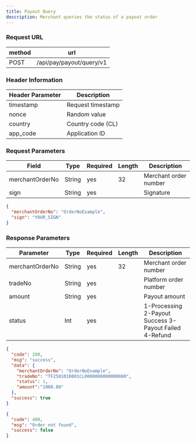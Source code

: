 ```yaml
---
title: Payout Query
description: Merchant queries the status of a payout order
---
```


### Request URL

| method | url                      |
| ------ | ------------------------ |
| POST   | /api/pay/payout/query/v1 |

### Header Information

| Header Parameter | Description       |
| --------------- |-------------------|
| timestamp      | Request timestamp |
| nonce          | Random value      |
| country        | Country code (CL) |
| app_code       | Application ID    |

### Request Parameters

| Field           | Type   | Required | Length | Description           |
| --------------- | ------ | -------- | ------ | --------------------- |
| merchantOrderNo | String | yes      | 32     | Merchant order number |
| sign           | String | yes      |        | Signature            |

```json title="Request Example"
{
  "merchantOrderNo": "OrderNoExample",
  "sign": "YOUR_SIGN"
}
```

### Response Parameters

| Parameter          | Type    | Required | Length | Description                                                       |
| ----------------- | ------- | -------- | ------ | ----------------------------------------------------------------- |
|  merchantOrderNo| String  | yes      | 32     | Merchant order number                                              |
|  tradeNo        | String  | yes      |        | Platform order number                                              |
|  amount         | String  | yes      |        | Payout amount                                                      |
|  status         | Int     | yes      |        | 1-Processing 2-Payout Success 3-Payout Failed 4-Refund             |

```json title="Response Example"
{
  "code": 200,
  "msg": "success",
  "data": {
    "merchantOrderNo": "OrderNoExample",
    "tradeNo": "TF2501010001CL0000000000000000",
    "status": 1,
    "amount":"1000.00"
  },
  "success": true
}
```

```json title="Order Not Found Response Example"
{
  "code": 400,
  "msg": "Order not found",
  "success": false
}
